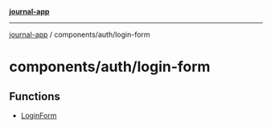 [**journal-app**](../../../README.md)

***

[journal-app](../../../modules.md) / components/auth/login-form

# components/auth/login-form

## Functions

- [LoginForm](functions/LoginForm.md)
